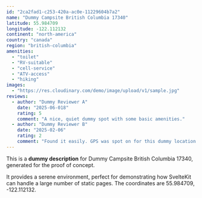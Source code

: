 ```yaml
---
id: "2ca2fad1-c253-420a-ac0e-11229604b7a2"
name: "Dummy Campsite British Columbia 17340"
latitude: 55.984709
longitude: -122.112132
continent: "north-america"
country: "canada"
region: "british-columbia"
amenities:
  - "toilet"
  - "RV-suitable"
  - "cell-service"
  - "ATV-access"
  - "hiking"
images:
  - "https://res.cloudinary.com/demo/image/upload/v1/sample.jpg"
reviews:
  - author: "Dummy Reviewer A"
    date: "2025-06-018"
    rating: 5
    comment: "A nice, quiet dummy spot with some basic amenities."
  - author: "Dummy Reviewer B"
    date: "2025-02-06"
    rating: 2
    comment: "Found it easily. GPS was spot on for this dummy location."
---
```


This is a **dummy description** for Dummy Campsite British Columbia 17340, generated for the proof of concept.

It provides a serene environment, perfect for demonstrating how SvelteKit can handle a large number of static pages. The coordinates are 55.984709, -122.112132.
